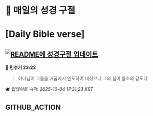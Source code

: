 # 🙏 매일의 성경 구절
# [Daily Bible verse]
## [![README에 성경구절 업데이트](https://github.com/DONGSUKA/first_test/actions/workflows/update-readme-bible.yml/badge.svg)](https://github.com/DONGSUKA/first_test/actions/workflows/update-readme-bible.yml)
<!-- START_BIBLE_VERSE -->
📖 **민수기 23:22**
> 하나님이 그들을 애굽에서 인도하여 내셨으니 그의 힘이 들소와 같도다

🕊️ _업데이트 시각: 2025-10-04 17:31:23 KST_
  <!-- END_BIBLE_VERSE -->
## GITHUB_ACTION
